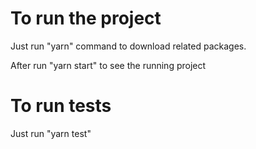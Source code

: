 # To run the project

Just run "yarn" command to download related packages.

After run "yarn start" to see the running project

# To run tests

Just run "yarn test"
